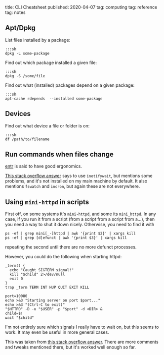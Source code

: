 title: CLI Cheatsheet
published: 2020-04-07
tag: computing
tag: reference
tag: notes

## Apt/Dpkg

List files installed by a package:

```
:::sh
dpkg -L some-package
```

Find out which package installed a given file:

```
:::sh
dpkg -S /some/file
```

Find out what (installed) packages depend on a given package:

```
:::sh
apt-cache rdepends  --installed some-package
```


## Devices

Find out what device a file or folder is on:

```
:::sh
df /path/to/filename
```


## Run commands when files change

[entr](http://eradman.com/entrproject/) is said to have good ergonomics.

[This stack overflow answer](https://superuser.com/a/181543) says to use `inotifywait`, but mentions some problems, and it's not installed on my main machine by default.
It also mentions `fswatch` and `incron`, but again these are not everywhere.

## Using `mini-httpd` in scripts

First off, on some systems it's `mini-httpd`, and some its `mini_httpd`.
In any case, if you run it from a script (from a script from a script from a…), then you need a way to shut it down nicely.
Otherwise, you need to find it with

```
ps -ef | grep mini[_-]httpd | awk '{print $2}' | xargs kill
ps -ef | grep [d]efunct | awk '{print $3}' | xargs kill
```

repeating the second until there are no more defunct processes.

However, you could do the following when starting httpd:

```
_term() {
  echo "Caught SIGTERM signal!"
  kill "$child" 2>/dev/null
  exit 0
}
trap _term TERM INT HUP QUIT EXIT KILL

port=10080
echo >&3 "Starting server on port $port..."
echo >&3 "(Ctrl-C to exit)"
"$HTTPD" -D -u "$USER" -p "$port" -d <DIR> &
child=$!
wait "$child"
```

I'm not entirely sure which signals I really have to wait on, but this seems to work.
It may even be useful in more general cases.

This was taken from [this stack overflow answer](https://unix.stackexchange.com/a/146770).
There are more comments and tweaks mentioned there, but it's worked well enough so far.
